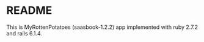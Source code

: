 # README

This is MyRottenPotatoes (saasbook-1.2.2) app implemented with ruby 2.7.2 and rails 6.1.4.